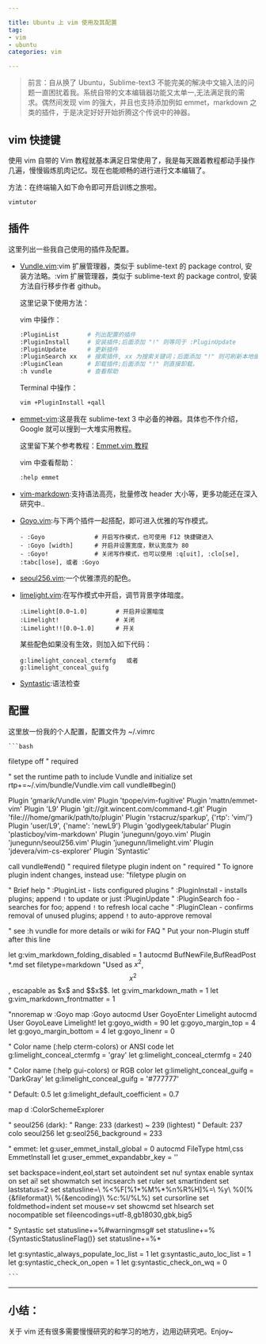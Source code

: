 ```yaml
---

title: Ubuntu 上 vim 使用及其配置
tag:
- vim
- ubuntu
categories: vim

---
```



>前言：自从换了 Ubuntu，Sublime-text3 不能完美的解决中文输入法的问题一直困扰着我。系统自带的文本编辑器功能又太单一,无法满足我的需求。偶然间发现 vim 的强大，并且也支持添加例如 emmet，markdown 之类的插件，于是决定好好开始折腾这个传说中的神器。
>


## vim 快捷键

使用 vim 自带的 Vim 教程就基本满足日常使用了，我是每天跟着教程都动手操作几遍，慢慢锻炼肌肉记忆。现在也能顺畅的进行进行文本编辑了。

方法：在终端输入如下命令即可开启训练之旅啦。

```
vimtutor
```
<!--more-->
## 插件

这里列出一些我自己使用的插件及配置。

- [Vundle.vim](https://github.com/gmarik/Vundle.vim):vim 扩展管理器，类似于 sublime-text 的 package control, 安装方法略。:vim 扩展管理器，类似于 sublime-text 的 package control, 安装方法自行移步作者 github。

    这里记录下使用方法：

   vim 中操作：
 
    ```bash
    :PluginList        # 列出配置的插件
    :PluginInstall     # 安装插件;后面添加 "!" 则等同于 :PluginUpdate 
    :PluginUpdate      # 更新插件
    :PluginSearch xx   # 搜索插件, xx 为搜索关键词；后面添加 "!" 则可刷新本地缓存
    :PluginClean       # 卸载插件;后面添加 "!" 则直接卸载。 
    :h vundle          # 查看帮助

    ```
   
  Terminal 中操作：
    
    ```bash
    vim +PluginInstall +qall

    ```

- [emmet-vim](https://github.com/mattn/emmet-vim/):这是我在 sublime-text 3 中必备的神器。具体也不作介绍，Google 就可以搜到一大堆实用教程。

    这里留下某个参考教程：[Emmet.vim 教程](http://www.zfanw.com/blog/zencoding-vim-tutorial-chinese.html)

    vim 中查看帮助：

    ```bash
    :help emmet

    ```

- [vim-markdown](https://github.com/plasticboy/vim-markdown):支持语法高亮，批量修改 header 大小等，更多功能还在深入研究中..

- [Goyo.vim](https://github.com/junegunn/goyo.vim):与下两个插件一起搭配，即可进入优雅的写作模式。

    ```
    - :Goyo              # 开启写作模式，也可使用 F12 快捷键进入
    - :Goyo [width]      # 开启并设置宽度，默认宽度为 80
    - :Goyo!             # 关闭写作模式，也可以使用 :q[uit], :clo[se], :tabc[lose], 或者 :Goyo

    ```

- [seoul256.vim](https://github.com/junegunn/seoul256.vim):一个优雅漂亮的配色。
- [limelight.vim](https://github.com/junegunn/limelight.vim):在写作模式中开启，调节背景字体暗度。

    ```
    :Limelight[0.0~1.0]        # 开启并设置暗度
    :Limelight!                # 关闭
    :Limelight!![0.0~1.0]      # 开关
    
    ```
    某些配色如果没有生效，则加入如下代码：

    ```
    g:limelight_conceal_ctermfg   或者 
    g:limelight_conceal_guifg

    ```

- [Syntastic](https://github.com/scrooloose/syntastic):语法检查 

   
## 配置

这里放一份我的个人配置，配置文件为 ~/.vimrc

    ```bash

filetype off                  " required

" set the runtime path to include Vundle and initialize
set rtp+=~/.vim/bundle/Vundle.vim
call vundle#begin()

Plugin 'gmarik/Vundle.vim'
Plugin 'tpope/vim-fugitive'
Plugin 'mattn/emmet-vim'
Plugin 'L9'
Plugin 'git://git.wincent.com/command-t.git'
Plugin 'file:///home/gmarik/path/to/plugin'
Plugin 'rstacruz/sparkup', {'rtp': 'vim/'}
Plugin 'user/L9', {'name': 'newL9'}
Plugin 'godlygeek/tabular'
Plugin 'plasticboy/vim-markdown'
Plugin 'junegunn/goyo.vim'
Plugin 'junegunn/seoul256.vim'
Plugin 'junegunn/limelight.vim'
Plugin 'jdevera/vim-cs-explorer'
Plugin 'Syntastic'

call vundle#end()            " required
filetype plugin indent on    " required
" To ignore plugin indent changes, instead use:
"filetype plugin on

" Brief help
" :PluginList       - lists configured plugins
" :PluginInstall    - installs plugins; append `!` to update or just :PluginUpdate
" :PluginSearch foo - searches for foo; append `!` to refresh local cache
" :PluginClean      - confirms removal of unused plugins; append `!` to auto-approve removal

" see :h vundle for more details or wiki for FAQ
" Put your non-Plugin stuff after this line

let g:vim_markdown_folding_disabled = 1
autocmd BufNewFile,BufReadPost *.md set filetype=markdown
"Used as $x^2$, $$x^2$$, escapable as \$x\$ and \$\$x\$\$.
let g:vim_markdown_math = 1
let g:vim_markdown_frontmatter = 1


"nnoremap <Leader>w :Goyo<CR>
map <silent> <F12> :Goyo<CR>
autocmd User GoyoEnter Limelight
autocmd User GoyoLeave Limelight!
let g:goyo_width = 90
let g:goyo_margin_top = 4
let g:goyo_margin_bottom = 4
let g:goyo_linenr = 0

" Color name (:help cterm-colors) or ANSI code
let g:limelight_conceal_ctermfg = 'gray'
let g:limelight_conceal_ctermfg = 240

" Color name (:help gui-colors) or RGB color
let g:limelight_conceal_guifg = 'DarkGray'
let g:limelight_conceal_guifg = '#777777'

" Default: 0.5
let g:limelight_default_coefficient = 0.7

map <leader>d :ColorSchemeExplorer<CR>

" seoul256 (dark):
" Range:   233 (darkest) ~ 239 (lightest)
" Default: 237
colo seoul256
let g:seol256_background = 233

" emmet:
let g:user_emmet_install_global = 0
autocmd FileType html,css EmmetInstall
let g:user_emmet_expandabbr_key = '<Tab>'

set backspace=indent,eol,start
set autoindent
set nu!
syntax enable
syntax on
set ai!
set showmatch
set incsearch
set ruler
set smartindent
set laststatus=2
set statusline=\ %<%F[%1*%M%*%n%R%H]%=\ %y\ %0(%{&fileformat}\ %{&encoding}\ %c:%l/%L%)
set cursorline 
set foldmethod=indent
set mouse=v
set showcmd
set hlsearch
set nocompatible
set fileencodings=utf-8,gb18030,gbk,big5

" Syntastic
set statusline+=%#warningmsg#
set statusline+=%{SyntasticStatuslineFlag()}
set statusline+=%*

let g:syntastic_always_populate_loc_list = 1
let g:syntastic_auto_loc_list = 1
let g:syntastic_check_on_open = 1
let g:syntastic_check_on_wq = 0



    ```
   
 
<hr>

## 小结：

关于 vim 还有很多需要慢慢研究的和学习的地方，边用边研究吧。Enjoy~




